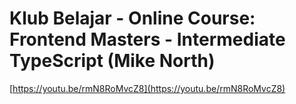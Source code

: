 # Klub Belajar - Online Course: Frontend Masters - Intermediate TypeScript (Mike North)

[https://youtu.be/rmN8RoMvcZ8](https://youtu.be/rmN8RoMvcZ8)
